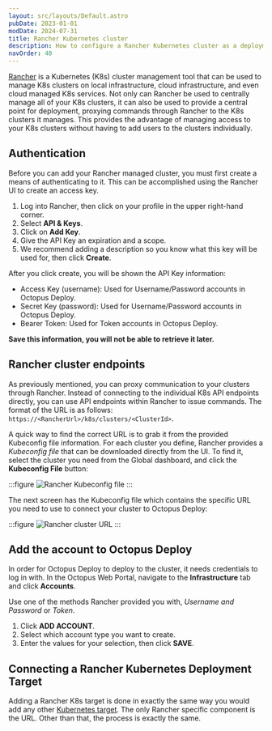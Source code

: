```yaml
---
layout: src/layouts/Default.astro
pubDate: 2023-01-01
modDate: 2024-07-31
title: Rancher Kubernetes cluster
description: How to configure a Rancher Kubernetes cluster as a deployment target in Octopus
navOrder: 40
---
```

[Rancher](http://www.rancher.com) is a Kubernetes (K8s) cluster management tool that can be used to manage K8s clusters on local infrastructure, cloud infrastructure, and even cloud managed K8s services.  Not only can Rancher be used to centrally manage all of your K8s clusters, it can also be used to provide a central point for deployment, proxying commands through Rancher to the K8s clusters it manages.  This provides the advantage of managing access to your K8s clusters without having to add users to the clusters individually.

## Authentication

Before you can add your Rancher managed cluster, you must first create a means of authenticating to it.  This can be accomplished using the Rancher UI to create an access key.

1. Log into Rancher, then click on your profile in the upper right-hand corner.
1. Select **API & Keys**.
1. Click on **Add Key**.
1. Give the API Key an expiration and a scope.  
1. We recommend adding a description so you know what this key will be used for, then click **Create**.

After you click create, you will be shown the API Key information:
- Access Key (username): Used for Username/Password accounts in Octopus Deploy.
- Secret Key (password): Used for Username/Password accounts in Octopus Deploy.
- Bearer Token: Used for Token accounts in Octopus Deploy.

**Save this information, you will not be able to retrieve it later.**

## Rancher cluster endpoints

As previously mentioned, you can proxy communication to your clusters through Rancher.  Instead of connecting to the individual K8s API endpoints directly, you can use API endpoints within Rancher to issue commands.  The format of the URL is as follows: `https://<RancherUrl>/k8s/clusters/<ClusterId>`.

A quick way to find the correct URL is to grab it from the provided Kubeconfig file information.  For each cluster you define, Rancher provides a *Kubeconfig file* that can be downloaded directly from the UI.  To find it, select the cluster you need from the Global dashboard, and click the **Kubeconfig File** button:

:::figure
![Rancher Kubeconfig file](/docs/img/infrastructure/deployment-targets/kubernetes-target/rancher/rancher-kubeconfig-file.png)
:::

The next screen has the Kubeconfig file which contains the specific URL you need to use to connect your cluster to Octopus Deploy:

:::figure
![Rancher cluster URL](/docs/img/infrastructure/deployment-targets/kubernetes-target/rancher/rancher-cluster-url.png)
:::

## Add the account to Octopus Deploy

In order for Octopus Deploy to deploy to the cluster, it needs credentials to log in with. In the Octopus Web Portal, navigate to the **Infrastructure** tab and click **Accounts**.

Use one of the methods Rancher provided you with, *Username and Password* or *Token*.

1. Click **ADD ACCOUNT**.
1. Select which account type you want to create.
1. Enter the values for your selection, then click **SAVE**.


## Connecting a Rancher Kubernetes Deployment Target

Adding a Rancher K8s target is done in exactly the same way you would add any other [Kubernetes target](/docs/infrastructure/deployment-targets/kubernetes/kubernetes-api/#add-a-kubernetes-target).  The only Rancher specific component is the URL.  Other than that, the process is exactly the same.